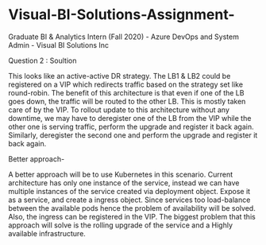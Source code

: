 # Visual-BI-Solutions-Assignment-
Graduate BI &amp; Analytics Intern (Fall 2020) - Azure DevOps and System Admin - Visual BI Solutions Inc

Question 2 : Soultion 

This looks like an active-active DR strategy. The LB1 & LB2 could be registered on a VIP which redirects traffic based on the strategy set like round-robin. The benefit of this architecture is that even if one of the LB goes down, the traffic will be routed to the other LB. This is mostly taken care of by the VIP.
To rollout update to this architecture without any downtime, we may have to deregister one of the LB from the VIP while the other one is serving traffic, perform the upgrade and register it back again. Similarly, deregister the second one and perform the upgrade and register it back again.

Better approach-

A better approach will be to use Kubernetes in this scenario.
Current architecture has only one instance of the service, instead we can have multiple instances of the service created via deployment object. Expose it as a service, and create a ingress object. Since services too load-balance between the available pods hence the problem of availability will be solved. Also, the ingress can be registered in the VIP. The biggest problem that this approach will solve is the rolling upgrade of the service and a Highly available infrastructure.
